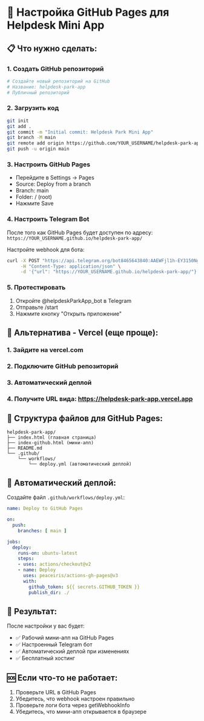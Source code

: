 # 🚀 Настройка GitHub Pages для Helpdesk Mini App

## 📋 Что нужно сделать:

### 1. Создать GitHub репозиторий
```bash
# Создайте новый репозиторий на GitHub
# Название: helpdesk-park-app
# Публичный репозиторий
```

### 2. Загрузить код
```bash
git init
git add .
git commit -m "Initial commit: Helpdesk Park Mini App"
git branch -M main
git remote add origin https://github.com/YOUR_USERNAME/helpdesk-park-app.git
git push -u origin main
```

### 3. Настроить GitHub Pages
- Перейдите в Settings → Pages
- Source: Deploy from a branch
- Branch: main
- Folder: / (root)
- Нажмите Save

### 4. Настроить Telegram Bot
После того как GitHub Pages будет доступен по адресу:
`https://YOUR_USERNAME.github.io/helpdesk-park-app/`

Настройте webhook для бота:
```bash
curl -X POST "https://api.telegram.org/bot8465643840:AAEWFjl1h-EY3150NgihSG2HAaVYLci14Rk/setWebhook" \
     -H "Content-Type: application/json" \
     -d '{"url": "https://YOUR_USERNAME.github.io/helpdesk-park-app/"}'
```

### 5. Протестировать
1. Откройте @helpdeskParkApp_bot в Telegram
2. Отправьте /start
3. Нажмите кнопку "Открыть приложение"

## 🎯 Альтернатива - Vercel (еще проще):

### 1. Зайдите на vercel.com
### 2. Подключите GitHub репозиторий
### 3. Автоматический деплой
### 4. Получите URL вида: https://helpdesk-park-app.vercel.app

## 📱 Структура файлов для GitHub Pages:

```
helpdesk-park-app/
├── index.html (главная страница)
├── index-github.html (мини-апп)
├── README.md
└── .github/
    └── workflows/
        └── deploy.yml (автоматический деплой)
```

## 🔧 Автоматический деплой:

Создайте файл `.github/workflows/deploy.yml`:

```yaml
name: Deploy to GitHub Pages

on:
  push:
    branches: [ main ]

jobs:
  deploy:
    runs-on: ubuntu-latest
    steps:
    - uses: actions/checkout@v2
    - name: Deploy
      uses: peaceiris/actions-gh-pages@v3
      with:
        github_token: ${{ secrets.GITHUB_TOKEN }}
        publish_dir: ./
```

## 🎉 Результат:

После настройки у вас будет:
- ✅ Рабочий мини-апп на GitHub Pages
- ✅ Настроенный Telegram бот
- ✅ Автоматический деплой при изменениях
- ✅ Бесплатный хостинг

## 🆘 Если что-то не работает:

1. Проверьте URL в GitHub Pages
2. Убедитесь, что webhook настроен правильно
3. Проверьте логи бота через getWebhookInfo
4. Убедитесь, что мини-апп открывается в браузере

